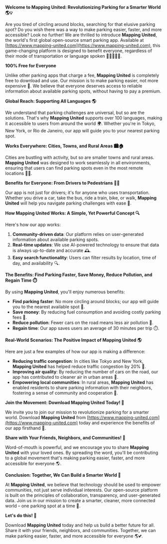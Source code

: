 **Welcome to Mapping United: Revolutionizing Parking for a Smarter World 🌎💡**

Are you tired of circling around blocks, searching for that elusive parking spot? Do you wish there was a way to make parking easier, faster, and more accessible? Look no further! We are thrilled to introduce **Mapping United**, the world's first global open-source smart parking app. Available at [https://www.mapping-united.com](https://www.mapping-united.com), this game-changing platform is designed to benefit everyone, regardless of their mode of transportation or language spoken 🚗🚌🚂🚴‍♀️.

**100% Free for Everyone**

Unlike other parking apps that charge a fee, **Mapping United** is completely free to download and use. Our mission is to make parking easier, not more expensive 💸. We believe that everyone deserves access to reliable information about available parking spots, without having to pay a premium.

**Global Reach: Supporting All Languages 🌎**

We understand that parking challenges are universal, but so are the solutions. That's why **Mapping United** supports over 100 languages, making it accessible to users from around the world 🌍. Whether you're in Tokyo, New York, or Rio de Janeiro, our app will guide you to your nearest parking spot.

**Works Everywhere: Cities, Towns, and Rural Areas 🏙️🏠**

Cities are bustling with activity, but so are smaller towns and rural areas. **Mapping United** was designed to work seamlessly in all environments, ensuring that users can find parking spots even in the most remote locations 🚣‍♀️.

**Benefits for Everyone: From Drivers to Pedestrians 🚗👣**

Our app is not just for drivers; it's for anyone who uses transportation. Whether you drive a car, take the bus, ride a train, bike, or walk, **Mapping United** will help you navigate parking challenges with ease 🌈.

**How Mapping United Works: A Simple, Yet Powerful Concept 🔍**

Here's how our app works:

1. **Community-driven data**: Our platform relies on user-generated information about available parking spots.
2. **Real-time updates**: We use AI-powered technology to ensure that data is always up-to-date and accurate 🕰️.
3. **Easy search functionality**: Users can filter results by location, time of day, and availability 🔍.

**The Benefits: Find Parking Faster, Save Money, Reduce Pollution, and Regain Time ⏱️**

By using **Mapping United**, you'll enjoy numerous benefits:

* **Find parking faster**: No more circling around blocks; our app will guide you to the nearest available spot 📍.
* **Save money**: By reducing fuel consumption and avoiding costly parking fees 💸.
* **Reduce pollution**: Fewer cars on the road means less air pollution 🌟.
* **Regain time**: Our app saves users an average of 30 minutes per trip ⏱️.

**Real-World Scenarios: The Positive Impact of Mapping United 🌎**

Here are just a few examples of how our app is making a difference:

* **Reducing traffic congestion**: In cities like Tokyo and New York, **Mapping United** has helped reduce traffic congestion by 20% 🚗.
* **Improving air quality**: By reducing the number of cars on the road, our app has contributed to cleaner air in urban areas 🌟.
* **Empowering local communities**: In rural areas, **Mapping United** has enabled residents to share parking information with their neighbors, fostering a sense of community and cooperation 👫.

**Join the Movement: Download Mapping United Today! 🎉**

We invite you to join our mission to revolutionize parking for a smarter world. Download **Mapping United** from [https://www.mapping-united.com](https://www.mapping-united.com) today and experience the benefits of our app firsthand 📲.

**Share with Your Friends, Neighbors, and Communities! 👫**

Word-of-mouth is powerful, and we encourage you to share **Mapping United** with your loved ones. By spreading the word, you'll be contributing to a global movement that's making parking easier, faster, and more accessible for everyone 🌎.

**Conclusion: Together, We Can Build a Smarter World 🔧**

At **Mapping United**, we believe that technology should be used to empower communities, not just serve individual interests. Our open-source platform is built on the principles of collaboration, transparency, and user-generated data. Join us in our mission to create a smarter, cleaner, more connected world – one parking spot at a time 🌟.

**Let's do this! 💪**

Download **Mapping United** today and help us build a better future for all. Share it with your friends, neighbors, and communities. Together, we can make parking easier, faster, and more accessible for everyone 🌎💕.